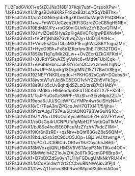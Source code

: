 ['U2FsdGVkX1+e5rZCJNs318B137Kqi/7ubf+QrzuoXPw=', 'U2FsdGVkX1/JhgsBOvIGKR2F4SdxB3zLs/XSqYbBThk=', 'U2FsdGVkX1/qh2O3NnEyhbx8gZKDwUbaWqe2rPhQSHk=', 'U2FsdGVkX1+w+FmWCUdCzeq2KFl3GzreZCeCB5gH5NE=', 'U2FsdGVkX19EdM81/Pz+roGS0nIGUnNzZcYB2orQTIM=', 'U2FsdGVkX19JYviZQs85Hya2pKlgA8VOFqlgwPBXNvM=', 'U2FsdGVkX1+tV5t1fjNh397GvhwqZ0y+UdD1j4AitHc=', 'U2FsdGVkX1+VmzEsZQuTQLcMXF1E+ghWsz8BY1oguZM=', 'U2FsdGVkX1+HycG9Bh+Fx8b1ZKerIyw3hEiTBK32TDQ=', 'U2FsdGVkX18SQaTIqTq/Mk2QLw++OvZEcrQZkGXFKxI=', 'U2FsdGVkX1+XtJRdYSkvAZ5IyVsNc6+tMd9tFUbiCqk=', 'U2FsdGVkX1+eV6b6HbncJuF/8Y/omQCJvYzmveLhqNQ=', 'U2FsdGVkX1+lwUP+AUpckg13Drg/MNZ157T7BwtV8Eg=', 'U2FsdGVkX19ZNEFYNKRLeqdu+HPKHO82sCpW+DQubs8=', 'U2FsdGVkX18jwptW1uYJdj5kC5EGO1vNYZZIh5VFk3g=', 'U2FsdGVkX18e9Uio5cUvBqhdjdSZLzQ/zrsB7tCHAbY=', 'U2FsdGVkX18rrMd8b+HMiendq6SF4TGbKS2TX7F+X24=', 'U2FsdGVkX1/TaJFYuGsGcSWPF+WzSl+n3ErzMpbZZjU=', 'U2FsdGVkX19eoa6JJU/SOjitWFCJYMPn4wr5uISHzN4=', 'U2FsdGVkX18/Cr7PaA3n/ZPQcqJwH7QTXI4T/5/jjhs=', 'U2FsdGVkX19YzrAJgJTS7Au/6UtAQNQ79BVeGuNS1Cc=', 'U2FsdGVkX19ZY7Ru+DNUOopfyca9INdOEZHn52ZFYtw=', 'U2FsdGVkX1//oOsGq4rUCNPUfofgMpH2PNytbQaT1kM=', 'U2FsdGVkX1/bJ8Se4hoI5E6OFcuMzZYz/rV7kdcZ1lM=', 'U2FsdGVkX19i0rSn9zRE++qzNrv+bQhf83GeZ8eS6QM=', 'U2FsdGVkX18bdJsSrp3zC90UO5JOp+LBjJiwUXzwmgA=', 'U2FsdGVkX1/qPCkLJCSBICdvORfwr19zCbych5JBi6I=', 'U2FsdGVkX18MVe+gtQNLHM3V5V6TAcpP3NvTlK+o4O0=', 'U2FsdGVkX18MWdih4Z21nJyZfAj2o0Tk3QcmGP6Brp8=', 'U2FsdGVkX1+D7pBXZdSy0ynTL1HyFGDugUMkNkYRU44=', 'U2FsdGVkX1/MCqVSldwtYzrt3CCbvuRNNWAisv3fPj4=', 'U2FsdGVkX1/0wvZj1Tomvc8BhRwo9Mpm9XjtikmlAGo=']
